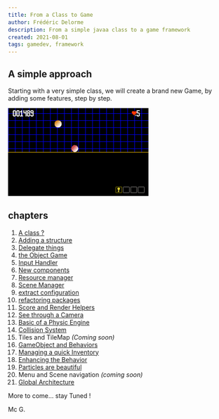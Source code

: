 ```yaml
---
title: From a Class to Game
author: Frédéric Delorme
description: From a simple javaa class to a game framework
created: 2021-08-01
tags: gamedev, framework
---
```


## A simple approach

Starting with a very simple class, we will create a brand new Game, by adding some features, step by step.

![Screenshot of the current dev](images/capture-004.png "A Simple screen shot of the current sample code")

## chapters

1. [A class ?](chapters/01-a-class.md)
2. [Adding a structure](chapters/02-adding-a-structure.md)
3. [Delegate things](chapters/03-delegate-things.md)
4. [the Object Game](chapters/04-the-object-game.md)
5. [Input Handler](chapters/05-input-handler.md)
6. [New components](chapters/06-new-components.md)
7. [Resource manager](chapters/07-resource-manager.md)
8. [Scene Manager](chapters/08-scene-manager.md)
9. [extract configuration](chapters/09-extract-configuration.md)
10. [refactoring packages](chapters/10-refactoring-packages.md)
11. [Score and Render Helpers](chapters/11-score-and-render-helper.md)
12. [See through a Camera](chapters/12-see-through-camera.md)
13. [Basic of a Physic Engine](chapters/13-basic-physic-engine.md)
14. [Collision System](chapters/14-collision-system.md)
15. Tiles and TileMap _(Coming soon)_
16. [GameObject and Behaviors](chapters/16-gameobject-and-behaviors.md)
17. [Managing a quick Inventory](chapters/17-inventory.md)
18. [Enhancing the Behavior](chapters/18-enhanced-behavior.md)
19. [Particles are beautiful](chapters/19-particles-are-beautiful.md)
20. Menu and Scene navigation _(coming soon)_
21. [Global Architecture](chapters/100-architecture.md)

More to come... stay Tuned !

Mc G.

